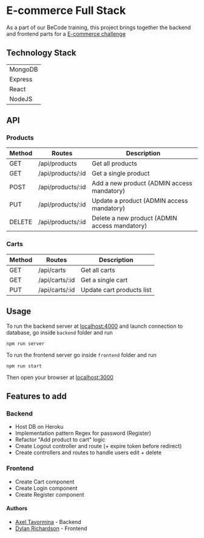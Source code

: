 # E-commerce Full Stack

As a part of our BeCode training, this project brings together the backend and frontend parts for a [E-commerce challenge](https://github.com/becodeorg/BXL-Hopper-2-33/tree/master/3.The-Mountain/Projects/5.E-Commerce)

## Technology Stack
| |
| ------| 
| MongoDB |
| Express |
| React |
| NodeJS |

## API

### Products
| Method | Routes | Description
| --- | --- | --- |
| GET | /api/products | Get all products
| GET | /api/products/:id | Get a single product
| POST | /api/products/:id | Add a new product (ADMIN access mandatory)
| PUT | /api/products/:id | Update a product (ADMIN access mandatory)
| DELETE | /api/products/:id | Delete a new product (ADMIN access mandatory)

### Carts
| Method | Routes | Description
| --- | --- | --- |
| GET | /api/carts | Get all carts
| GET | /api/carts/:id | Get a single cart
| PUT | /api/carts/:id | Update cart products list


## Usage

To run the backend server at [localhost:4000](http://localhost:4000) and launch connection to database, go inside `backend` folder and run

```
npm run server
``` 

To run the frontend server go inside `frontend` folder and run
```
npm run start
``` 

Then open your browser at [localhost:3000](http://localhost:3000)

## Features to add

### Backend
- Host DB on Heroku
- Implementation pattern Regex for password (Register)
- Refactor "Add product to cart" logic
- Create Logout controller and route (+ expire token before redirect)
- Create controllers and routes to handle users edit + delete

### Frontend
- Create Cart component
- Create Login component
- Create Register component


#### Authors
- [Axel Tavormina](https://github.com/codeKameleon) - Backend
- [Dylan Richardson](https://github.com/Dyl-Richardson) - Frontend
